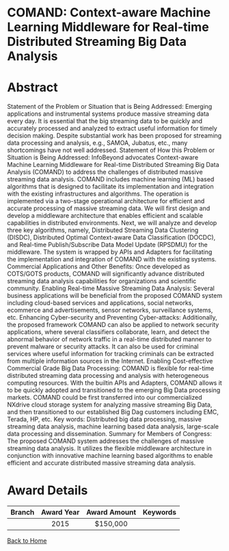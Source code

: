 
COMAND: Context-aware Machine Learning Middleware for Real-time Distributed Streaming Big Data Analysis
=======================================================================================================

# Abstract


Statement of the Problem or Situation that is Being Addressed: Emerging applications and instrumental systems
produce massive streaming data every day. It is essential that the big streaming data to be quickly and accurately
processed and analyzed to extract useful information for timely decision making. Despite substantial work has been
proposed for streaming data processing and analysis, e.g., SAMOA, Jubatus, etc., many shortcomings have not well
addressed.
Statement of How this Problem or Situation is Being Addressed: InfoBeyond advocates Context-aware Machine
Learning Middleware for Real-time Distributed Streaming Big Data Analysis (COMAND) to address the challenges
of distributed massive streaming data analysis. COMAND includes machine learning (ML) based algorithms that is
designed to facilitate its implementation and integration with the existing infrastructures and algorithms. The
operation is implemented via a two-stage operational architecture for efficient and accurate processing of massive
streaming data. We will first design and develop a middleware architecture that enables efficient and scalable
capabilities in distributed environments. Next, we will analyze and develop three key algorithms, namely,
Distributed Streaming Data Clustering (DISDC), Distributed Optimal Context-aware Data Classification (DOCDC),
and Real-time Publish/Subscribe Data Model Update (RPSDMU) for the middleware. The system is wrapped by
APIs and Adapters for facilitating the implementation and integration of COMAND with the existing systems.
Commercial Applications and Other Benefits: Once developed as COTS/GOTS products, COMAND will
significantly advance distributed streaming data analysis capabilities for organizations and scientific community.
 Enabling Real-time Massive Streaming Data Analysis: Several business applications will be beneficial
from the proposed COMAND system including cloud-based services and applications, social networks, ecommerce
and advertisements, sensor networks, surveillance systems, etc.
 Enhancing Cyber-security and Preventing Cyber-attacks: Additionally, the proposed framework
COMAND can also be applied to network security applications, where several classifiers collaborate, learn,
and detect the abnormal behavior of network traffic in a real-time distributed manner to prevent malware or
security attacks. It can also be used for criminal services where useful information for tracking criminals
can be extracted from multiple information sources in the Internet.
 Enabling Cost-effective Commercial Grade Big Data Processing: COMAND is flexible for real-time
distributed streaming data processing and analysis with heterogeneous computing resources. With the builtin
APIs and Adapters, COMAND allows it to be quickly adopted and transitioned to the emerging Big Data
processing markets.
COMAND could be first transferred into our commercialized NXdrive cloud storage system for analyzing massive
streaming Big Data, and then transitioned to our established Big Dag customers including EMC, Terada, HP, etc.
Key words: Distributed big data processing, massive streaming data analysis, machine learning based data analysis,
large-scale data processing and dissemination.
Summary for Members of Congress: The proposed COMAND system addresses the challenges of massive
streaming data analysis. It utilizes the flexible middleware architecture in conjunction with innovative machine
learning based algorithms to enable efficient and accurate distributed massive streaming data analysis.  

# Award Details

|Branch|Award Year|Award Amount|Keywords|
| :---: | :---: | :---: | :---: |
||2015|$150,000||
  
  


[Back to Home](https://github.com/chrischow/dod_sbir_awards/Reports/CC/#702)